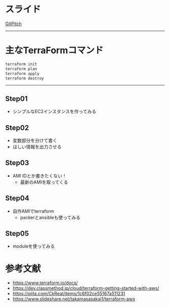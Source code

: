 # スライド

[GitPitch](https://gitpitch.com/chataro0/terra_test)

---

# 主なTerraFormコマンド
```bash
terraform init
terraform plan
terraform apply
terraform destroy
```

---

## Step01
- シンプルなEC2インスタンスを作ってみる
## Step02
- 変数部分を分けて書く
- ほしい情報を出力させる
## Step03
- AMI IDとか書きたくない！
    - 最新のAMIを取ってくる
## Step04
- 自作AMIでterraform
    - packerとansibleも使ってみる
## Step05
- moduleを使ってみる

# 参考文献
- https://www.terraform.io/docs/
- https://dev.classmethod.jp/cloud/terraform-getting-started-with-aws/
- https://qiita.com/CkReal/items/1c6f02ce55167a511231
- https://www.slideshare.net/takamasasakai1/terraform-aws
